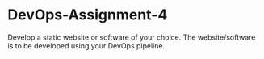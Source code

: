 # DevOps-Assignment-4
 Develop a static website or software of your choice. The website/software is to be developed using your DevOps pipeline.

